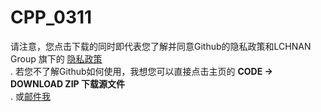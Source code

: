 # CPP_0311
 
请注意，您点击下载的同时即代表您了解并同意Github的隐私政策和LCHNAN Group 旗下的 [隐私政策](https://lchnan.cn/zh/privacy.html)  
.
若您不了解Github如何使用，我想您可以直接点击主页的 **CODE -> DOWNLOAD ZIP 下载源文件**  
.
或[邮件我](mailto:yanchu17@outlook.com)  
